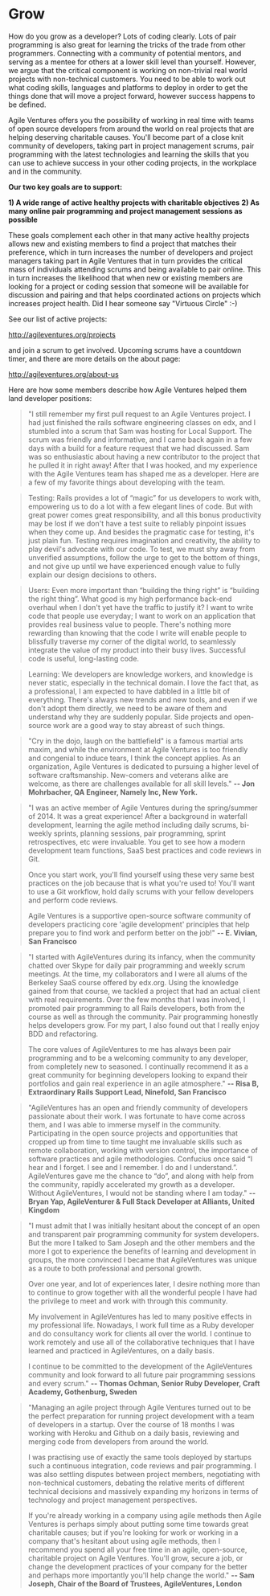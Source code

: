 # Grow

How do you grow as a developer?  Lots of coding clearly.  Lots of pair programming is also great for learning the tricks of the trade from other programmers.  Connecting with a community of potential mentors, and serving as a mentee for others at a lower skill level than yourself.  However, we argue that the critical component is working on non-trivial real world projects with non-technical customers.  You need to be able to work out what coding skills, languages and platforms to deploy in order to get the things done that will move a project forward, however success happens to be defined.  

Agile Ventures offers you the possibility of working in real time with teams of open source developers from around the world on real projects that are helping deserving charitable causes.  You'll become part of a close knit community of developers, taking part in project management scrums, pair programming with the latest technologies and learning the skills that you can use to achieve success in your other coding projects, in the workplace and in the community.

**Our two key goals are to support:**

**1) A wide range of active healthy projects with charitable objectives**
**2) As many online pair programming and project management sessions as possible** 

These goals complement each other in that many active healthy projects allows new and existing members to find a project that matches their preference, which in turn increases the number of developers and project managers taking part in Agile Ventures that in turn provides the critical mass of individuals attending scrums and being available to pair online.  This in turn increases the likelihood that when new or existing members are looking for a project or coding session that someone will be available for discussion and pairing and that helps coordinated actions on projects which increases project health.  Did I hear someone say "Virtuous Circle" :-)

See our list of active projects:

http://agileventures.org/projects

and join a scrum to get involved.  Upcoming scrums have a countdown timer, and there are more details on the about page:

http://agileventures.org/about-us

Here are how some members describe how Agile Ventures helped them land developer positions:

> "I still remember my first pull request to an Agile Ventures project. I had just finished the rails software engineering classes on edx, and I stumbled into a scrum that Sam was hosting for Local Support. The scrum was friendly and informative, and I came back again in a few days with a build for a feature request that we had discussed. Sam was so enthusiastic about having a new contributor to the project that he pulled it in right away! After that I was hooked, and my experience with the Agile Ventures team has shaped me as a developer. Here are a few of my favorite things about developing with the team.

> Testing: Rails provides a lot of “magic” for us developers to work with, empowering us to do a lot with a few elegant lines of code. But with great power comes great responsibility, and all this bonus productivity may be lost if we don't have a test suite to reliably pinpoint issues when they come up. And besides the pragmatic case for testing, it's just plain fun. Testing requires imagination and creativity, the ability to play devil's advocate with our code. To test, we must shy away from unverified assumptions, follow the urge to get to the bottom of things, and not give up until we have experienced enough value to fully explain our design decisions to others. 

> Users: Even more important than “building the thing right” is “building the right thing”. What good is my high performance back-end overhaul when I don't yet have the traffic to justify it? I want to write code that people use everyday; I want to work on an application that provides real business value to people. There's nothing more rewarding than knowing that the code I write will enable people to blissfully traverse my corner of the digital world, to seamlessly integrate the value of my product into their busy lives. Successful code is useful, long-lasting code.

> Learning: We developers are knowledge workers, and knowledge is never static, especially in the technical domain. I love the fact that, as a professional, I am expected to have dabbled in a little bit of everything. There's always new trends and new tools, and even if we don't adopt them directly, we need to be aware of them and understand why they are suddenly popular. Side projects and open-source work are a good way to stay abreast of such things.

> "Cry in the dojo, laugh on the battlefield" is a famous martial arts maxim, and while the environment at Agile Ventures is too friendly and congenial to induce tears, I think the concept applies. As an organization, Agile Ventures is dedicated to pursuing a higher level of software craftsmanship. New-comers and veterans alike are welcome, as there are challenges available for all skill levels." **-- Jon Mohrbacher, QA Engineer, Namely Inc, New York.**

> "I was an active member of Agile Ventures during the spring/summer of 2014. It was a great experience! After a background in waterfall development, learning the agile method including daily scrums, bi-weekly sprints, planning sessions, pair programming, sprint retrospectives, etc were invaluable. You get to see how a modern development team functions, SaaS best practices and code reviews in Git.
>
> Once you start work, you'll find yourself using these very same best practices on the job because that is what you're used to! You'll want to use a Git workflow, hold daily scrums with your fellow developers and perform code reviews.
>
> Agile Ventures is a supportive open-source software community of developers practicing core 'agile development' principles that help prepare you to find work and perform better on the job!"  **-- E. Vivian, San Francisco**

> "I started with AgileVentures during its infancy, when the community chatted over Skype for daily pair programming and weekly scrum meetings. At the time, my collaborators and I were all alums of the Berkeley SaaS course offered by edx.org.  Using the knowledge gained from that course, we tackled a project that had an actual client with real requirements. Over the few months that I was involved, I promoted pair programming to all Rails developers, both from the course as well as through the community. Pair programming honestly helps developers grow.  For my part, I also found out that I really enjoy BDD and refactoring. 
>
> The core values of AgileVentures to me has always been pair programming and to be a welcoming community to any developer, from completely new to seasoned.  I continually recommend it as a great community for beginning developers looking to expand their portfolios and gain real experience in an agile atmosphere." **-- Risa B, Extraordinary Rails Support Lead, Ninefold, San Francisco**

> "AgileVentures has an open and friendly community of developers passionate about their work. I was fortunate to have come across them, and I was able to immerse myself in the community. Participating in the open source projects and opportunities that cropped up from time to time taught me invaluable skills such as remote collaboration, working with version control, the importance of software practices and agile methodologies. Confucius once said “I hear and I forget. I see and I remember. I do and I understand.”. AgileVentures gave me the chance to “do”, and along with help from the community, rapidly accelerated my growth as a developer. Without AgileVentures, I would not be standing where I am today." **-- Bryan Yap, AgileVenturer & Full Stack Developer at Alliants, United Kingdom**

> "I must admit that I was initially hesitant about the concept of an open and transparent pair programming community for system developers. But the more I talked to Sam Joseph and the other members and the more I got to experience the benefits of learning and development in groups, the more convinced I became that AgileVentures was unique as a route to both professional and personal growth. 
>
> Over one year, and lot of experiences later, I desire nothing more than to continue to grow together with all the wonderful people I have had the privilege to meet and work with through this community.  
> 
> My involvement in AgileVentures has led to many positive effects in my professional life. Nowadays, I work full time as a Ruby developer and do consultancy work for clients all over the world. I continue to work remotely and use all of the collaborative techniques that I have learned and practiced in AgileVentures, on a daily basis. 
>
> I continue to be committed to the development of the AgileVentures community and look forward to all future pair programming sessions and every scrum." **-- Thomas Ochman, Senior Ruby Developer, Craft Academy, Gothenburg, Sweden**
  
> "Managing an agile project through Agile Ventures turned out to be the perfect preparation for running project development with a team of developers in a startup.  Over the course of 18 months I was working with Heroku and Github on a daily basis, reviewing and merging code from developers from around the world.
>
> I was practising use of exactly the same tools deployed by startups such a continuous integration, code reviews and pair programming.  I was also settling disputes between project members, negotiating with non-technical customers, debating the relative merits of different technical decisions and massively expanding my horizons in terms of technology and project management perspectives.
>
> If you're already working in a company using agile methods then Agile Ventures is perhaps simply about putting some time towards great charitable causes; but if you're looking for work or working in a company that's hesitant about using agile methods, then I recommend you spend all your free time in an agile, open-source, charitable project on Agile Ventures.  You'll grow, secure a job, or change the development practices of your company for the better and perhaps more importantly you'll help change the world."  **-- Sam Joseph, Chair of the Board of Trustees, AgileVentures, London** 
